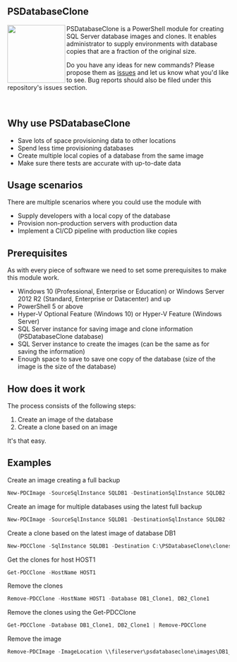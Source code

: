 ﻿## PSDatabaseClone
<img src="https://www.sqlstad.nl/wp-content/uploads/2018/07/PSDatabaseClone_Logo_128.png" align="left" with="128px" height="131px"/> PSDatabaseClone is a PowerShell module for creating SQL Server database images and clones.
It enables administrator to supply environments with database copies that are a fraction of the original size.

Do you have any ideas for new commands? Please propose them as <a href="https://psdatabaseclone.io/issues" target="_blank">issues</a> and let us know what you'd like to see. Bug reports should also be filed under this repository's issues section.

<br/>

## Why use PSDatabaseClone

* Save lots of space provisioning data to other locations
* Spend less time provisioning databases
* Create multiple local copies of a database from the same image
* Make sure there tests are accurate with up-to-date data

## Usage scenarios

There are multiple scenarios where you could use the module with
* Supply developers with a local copy of the database
* Provision non-production servers with production data
* Implement a CI/CD pipeline with production like copies

## Prerequisites

As with every piece of software we need to set some prerequisites to make this module work.

* Windows 10 (Professional, Enterprise or Education) or Windows Server 2012 R2 (Standard, Enterprise or Datacenter) and up
* PowerShell 5 or above
* Hyper-V Optional Feature (Windows 10) or Hyper-V Feature (Windows Server)
* SQL Server instance for saving image and clone information (PSDatabaseClone database)
* SQL Server instance to create the images (can be the same as for saving the information)
* Enough space to save to save one copy of the database (size of the image is the size of the database)

## How does it work

The process consists of the following steps:

1. Create an image of the database
2. Create a clone based on an image

It's that easy.

## Examples

Create an image creating a full backup

```powershell
New-PDCImage -SourceSqlInstance SQLDB1 -DestinationSqlInstance SQLDB2 -ImageNetworkPath \\fileserver\psdatabaseclone\images -Database DB1 -CreateFullBackup
```

Create an image for multiple databases using the latest full backup

```powershell
New-PDCImage -SourceSqlInstance SQLDB1 -DestinationSqlInstance SQLDB2 -ImageNetworkPath \\fileserver\psdatabaseclone\images -Database DB1, DB2 -UseLastFullBackup
```

Create a clone based on the latest image of database DB1

```powershell
New-PDCClone -SqlInstance SQLDB1 -Destination C:\PSDatabaseClone\clones -CloneName DB1_Clone1 -Database DB1 -LatestImage
```

Get the clones for host HOST1

```powershell
Get-PDCClone -HostName HOST1
```

Remove the clones

```powershell
Remove-PDCClone -HostName HOST1 -Database DB1_Clone1, DB2_Clone1
```

Remove the clones using the Get-PDCClone

```powershell
Get-PDCClone -Database DB1_Clone1, DB2_Clone1 | Remove-PDCClone
```

Remove the image

```powershell
Remove-PDCImage -ImageLocation \\fileserver\psdatabaseclone\images\DB1_20180703085917.vhdx
```
